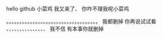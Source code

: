 hello github
小菜鸡 我又来了、
你咋不理我呢小菜鸡



。。。。。。。。。。。。。。。。。。。。。。。。。。。。。。。。。。。
我都删掉 你再说试试看
、、、、、、、、、、、、、、、
我不信 有本事你就删掉
